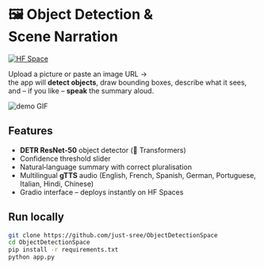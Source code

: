# 🖼️ Object Detection & Scene Narration

[![HF Space](https://img.shields.io/badge/%F0%9F%A4%97%20View‑on‑HuggingFace-Spaces-blue)](https://huggingface.co/spaces/just-sree/Object-Detection-and-Audio-Narration)

Upload a picture or paste an image URL →  
the app will **detect objects**, draw bounding boxes, describe what it sees, and – if you like – **speak** the summary aloud.

![demo GIF](assets/demo.gif)

## Features

* **DETR ResNet‑50** object detector (🤗 Transformers)  
* Confidence threshold slider  
* Natural‑language summary with correct pluralisation  
* Multilingual **gTTS** audio (English, French, Spanish, German, Portuguese, Italian, Hindi, Chinese)  
* Gradio interface – deploys instantly on HF Spaces  

## Run locally

```bash
git clone https://github.com/just-sree/ObjectDetectionSpace
cd ObjectDetectionSpace
pip install -r requirements.txt
python app.py
